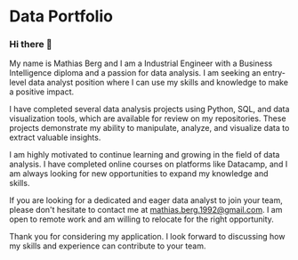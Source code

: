 # Data Portfolio
### Hi there 👋 
My name is Mathias Berg and I am a Industrial Engineer with a Business Intelligence diploma and a passion for data analysis. I am seeking an entry-level data analyst position where I can use my skills and knowledge to make a positive impact.

I have completed several data analysis projects using Python, SQL, and data visualization tools, which are available for review on my repositories. These projects demonstrate my ability to manipulate, analyze, and visualize data to extract valuable insights.

I am highly motivated to continue learning and growing in the field of data analysis. I have completed online courses on platforms like Datacamp, and I am always looking for new opportunities to expand my knowledge and skills.

If you are looking for a dedicated and eager data analyst to join your team, please don't hesitate to contact me at mathias.berg.1992@gmail.com. I am open to remote work and am willing to relocate for the right opportunity.

Thank you for considering my application. I look forward to discussing how my skills and experience can contribute to your team.

<!--
**mbergr/mbergr** is a ✨ _special_ ✨ repository because its `README.md` (this file) appears on your GitHub profile.

Here are some ideas to get you started:

- 🔭 I’m currently working on ...
- 🌱 I’m currently learning ...
- 👯 I’m looking to collaborate on ...
- 🤔 I’m looking for help with ...
- 💬 Ask me about ...
- 📫 How to reach me: ...
- 😄 Pronouns: ...
- ⚡ Fun fact: ...
-->
